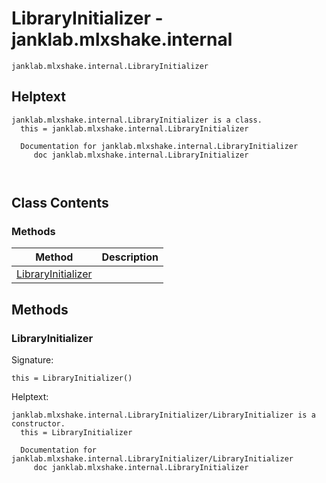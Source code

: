 # LibraryInitializer - janklab.mlxshake.internal

```text
janklab.mlxshake.internal.LibraryInitializer
```

## Helptext

```text
janklab.mlxshake.internal.LibraryInitializer is a class.
  this = janklab.mlxshake.internal.LibraryInitializer

  Documentation for janklab.mlxshake.internal.LibraryInitializer
     doc janklab.mlxshake.internal.LibraryInitializer



```

## Class Contents

### Methods

| Method | Description |
| -------- | ----------- |
| [LibraryInitializer](#janklab.mlxshake.internal.LibraryInitializer.LibraryInitializer) |  |

## Methods

<a name="janklab.mlxshake.internal.LibraryInitializer.LibraryInitializer"></a>
### LibraryInitializer

Signature:
```
this = LibraryInitializer()
```

Helptext:

```text
janklab.mlxshake.internal.LibraryInitializer/LibraryInitializer is a constructor.
  this = LibraryInitializer

  Documentation for janklab.mlxshake.internal.LibraryInitializer/LibraryInitializer
     doc janklab.mlxshake.internal.LibraryInitializer


```



